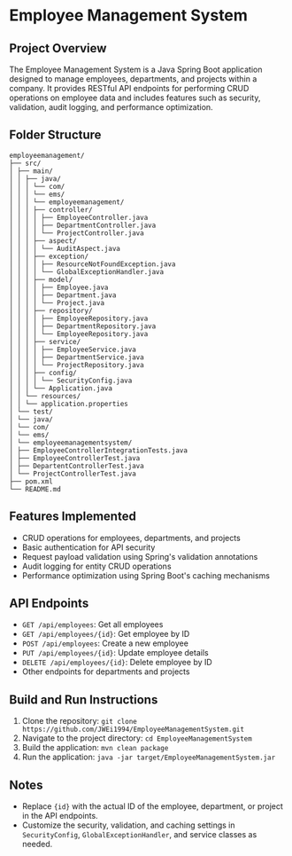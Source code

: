 # Employee Management System

## Project Overview
The Employee Management System is a Java Spring Boot application designed to manage employees, departments, and projects within a company. It provides RESTful API endpoints for performing CRUD operations on employee data and includes features such as security, validation, audit logging, and performance optimization.

## Folder Structure
```
employeemanagement/
├── src/
│ ├── main/
│ │ ├── java/
│ │ │ └── com/
│ │ │ └── ems/
│ │ │ └── employeemanagement/
│ │ │ ├── controller/
│ │ │ │ ├── EmployeeController.java
│ │ │ │ ├── DepartmentController.java
│ │ │ │ └── ProjectController.java
│ │ │ ├── aspect/
│ │ │ │ └── AuditAspect.java
│ │ │ ├── exception/
│ │ │ │ ├── ResourceNotFoundException.java
│ │ │ │ └── GlobalExceptionHandler.java
│ │ │ ├── model/
│ │ │ │ ├── Employee.java
│ │ │ │ ├── Department.java
│ │ │ │ └── Project.java
│ │ │ ├── repository/
│ │ │ │ ├── EmployeeRepository.java
│ │ │ │ ├── DepartmentRepository.java
│ │ │ │ └── EmployeeRepository.java
│ │ │ ├── service/
│ │ │ │ ├── EmployeeService.java
│ │ │ │ ├── DepartmentService.java
│ │ │ │ └── ProjectRepository.java
│ │ │ ├── config/
│ │ │ │ └── SecurityConfig.java
│ │ │ └── Application.java
│ │ └── resources/
│ │ └── application.properties
│ └── test/
│ └── java/
│ └── com/
│ └── ems/
│ └── employeemanagementsystem/
│ ├── EmployeeControllerIntegrationTests.java
│ ├── EmployeeControllerTest.java
│ ├── DepartentControllerTest.java
│ └── ProjectControllerTest.java
├── pom.xml
└── README.md
```

## Features Implemented
- CRUD operations for employees, departments, and projects
- Basic authentication for API security
- Request payload validation using Spring's validation annotations
- Audit logging for entity CRUD operations
- Performance optimization using Spring Boot's caching mechanisms

## API Endpoints
- `GET /api/employees`: Get all employees
- `GET /api/employees/{id}`: Get employee by ID
- `POST /api/employees`: Create a new employee
- `PUT /api/employees/{id}`: Update employee details
- `DELETE /api/employees/{id}`: Delete employee by ID
- Other endpoints for departments and projects

## Build and Run Instructions
1. Clone the repository: `git clone https://github.com/JWEi1994/EmployeeManagementSystem.git`
2. Navigate to the project directory: `cd EmployeeManagementSystem`
3. Build the application: `mvn clean package`
4. Run the application: `java -jar target/EmployeeManagementSystem.jar`

## Notes
- Replace `{id}` with the actual ID of the employee, department, or project in the API endpoints.
- Customize the security, validation, and caching settings in `SecurityConfig`, `GlobalExceptionHandler`, and service classes as needed.
